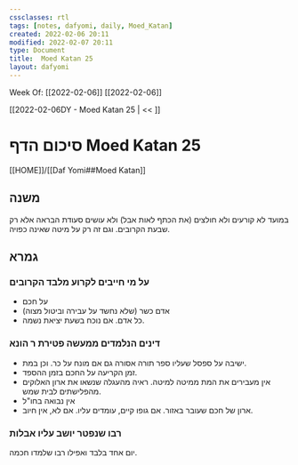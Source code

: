 ```yaml
---
cssclasses: rtl
tags: [notes, dafyomi, daily, Moed_Katan] 
created: 2022-02-06 20:11
modified: 2022-02-07 20:11
type: Document
title:  Moed Katan 25
layout: dafyomi
---
```

Week Of: [[2022-02-06]]
[[2022-02-06]]

[[2022-02-06DY - Moed Katan 25 | << ]] 

# סיכום הדף  Moed Katan 25

[[HOME]]/[[Daf Yomi##Moed Katan]]

## משנה
במועד לא קורעים ולא חולצים (את הכתף לאות אבל) ולא עושים סעודת הבראה אלא רק שבעת הקרובים.
וגם זה רק על מיטה שאינה כפויה.
## גמרא
### על מי חייבים לקרוע מלבד הקרובים
- על חכם 
- אדם כשר (שלא נחשד על עבירה וביטול מצוה) 
- כל אדם. אם נוכח בשעת יציאת נשמה. 
### דינים הנלמדים ממעשה פטירת ר הונא
- ישיבה על ספסל שעליו ספר תורה אסורה גם אם מונח על כר. וכן במת.
- זמן הקריעה על החכם בזמן ההספד.
- אין מעבירים את המת ממיטה למיטה. ראיה מהעגלה שנשאו את ארון האלוקים מהפלישתים לבית שמש. 
- אין נבואה בחו"ל
- ארון של חכם שעובר באזור. אם גופו קיים, עומדים עליו. אם לא, אין חיוב.
### רבו שנפטר יושב עליו אבלות 
יום אחד בלבד ואפילו רבו שלמדו חכמה. 



